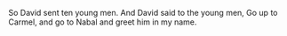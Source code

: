 So David sent ten young men. And David said to the young men, Go up to Carmel, and go to Nabal and greet him in my name.
